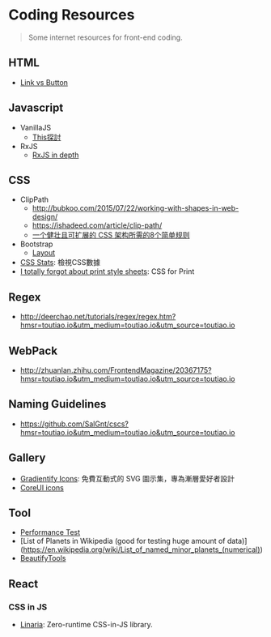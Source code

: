 # Coding Resources #
> Some internet resources for front-end coding.

## HTML ##
* [Link vs Button](https://css-tricks.com/a-complete-guide-to-links-and-buttons/)

## Javascript ##
* VanillaJS
  * [This探討](http://gold.xitu.io/entry/5652e53560b202593ff77fa0)
* RxJS
  * [RxJS in depth](https://www.youtube.com/watch?v=KOOT7BArVHQ)

## CSS ##
* ClipPath
  * http://bubkoo.com/2015/07/22/working-with-shapes-in-web-design/
  * https://ishadeed.com/article/clip-path/
  * [一个健壮且可扩展的 CSS 架构所需的8个简单规则](http://www.css88.com/archives/6878)
* Bootstrap
  * [Layout](https://antjanus.com/blog/web-development-tutorials/front-end-development/building-website-layout-bootstrap-4/)
* [CSS Stats](https://cssstats.com/): 檢視CSS數據
* [I totally forgot about print style sheets](https://www.matuzo.at/blog/i-totally-forgot-about-print-style-sheets/): CSS for Print
## Regex ##
* http://deerchao.net/tutorials/regex/regex.htm?hmsr=toutiao.io&utm_medium=toutiao.io&utm_source=toutiao.io

## WebPack ##
* http://zhuanlan.zhihu.com/FrontendMagazine/20367175?hmsr=toutiao.io&utm_medium=toutiao.io&utm_source=toutiao.io

## Naming Guidelines ##
* https://github.com/SalGnt/cscs?hmsr=toutiao.io&utm_medium=toutiao.io&utm_source=toutiao.io

## Gallery ##
* [Gradientify Icons](https://free.com.tw/gradientify-icons/): 免費互動式的 SVG 圖示集，專為漸層愛好者設計
* [CoreUI icons](https://github.com/coreui/coreui-icons)

## Tool ##
* [Performance Test](https://www.webpagetest.org)
* [List of Planets in Wikipedia (good for testing huge amount of data)] (https://en.wikipedia.org/wiki/List_of_named_minor_planets_(numerical))
* [BeautifyTools](http://beautifytools.com/#all_tools)

## React ##
### CSS in JS ###
* [Linaria](https://github.com/callstack/linaria): Zero-runtime CSS-in-JS library.
